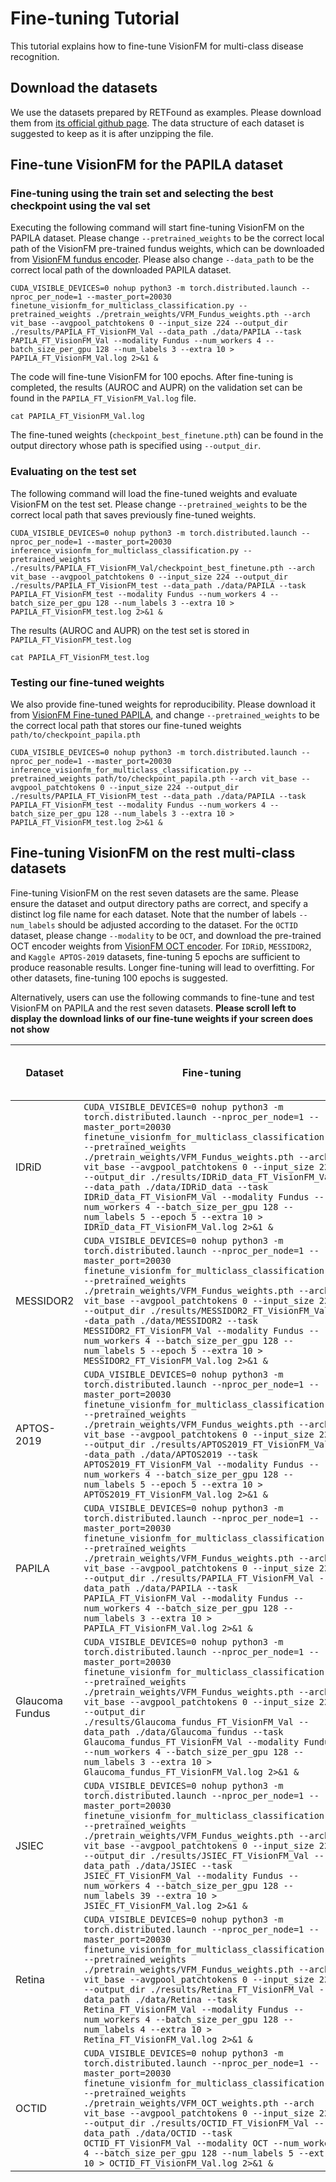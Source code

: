 # Fine-tuning Tutorial

This tutorial explains how to fine-tune VisionFM for multi-class disease recognition. 

## Download the datasets

We use the datasets prepared by RETFound as examples. Please download them from [its official github page](https://github.com/rmaphoh/RETFound_MAE/blob/main/BENCHMARK.md). The data structure of each dataset is suggested to keep as it is after unzipping the file. 

## Fine-tune VisionFM for the PAPILA dataset

### Fine-tuning using the train set and selecting the best checkpoint using the val set

Executing the following command will start fine-tuning VisionFM on the PAPILA dataset. Please change `--pretrained_weights` to be the correct local path of the VisionFM pre-trained fundus weights, which can be downloaded from [VisionFM fundus encoder](https://drive.google.com/file/d/13uWm0a02dCWyARUcrCdHZIcEgRfBmVA4/view?usp=sharing). Please also change `--data_path` to be the correct local path of the downloaded PAPILA dataset.

```shell
CUDA_VISIBLE_DEVICES=0 nohup python3 -m torch.distributed.launch --nproc_per_node=1 --master_port=20030 finetune_visionfm_for_multiclass_classification.py --pretrained_weights ./pretrain_weights/VFM_Fundus_weights.pth --arch vit_base --avgpool_patchtokens 0 --input_size 224 --output_dir ./results/PAPILA_FT_VisionFM_Val --data_path ./data/PAPILA --task PAPILA_FT_VisionFM_Val --modality Fundus --num_workers 4 --batch_size_per_gpu 128 --num_labels 3 --extra 10 > PAPILA_FT_VisionFM_Val.log 2>&1 &
```

The code will fine-tune VisionFM for 100 epochs. After fine-tuning is completed, the results (AUROC and AUPR) on the validation set can be found in the `PAPILA_FT_VisionFM_Val.log` file. 

```shell
cat PAPILA_FT_VisionFM_Val.log
```

The fine-tuned weights (`checkpoint_best_finetune.pth`) can be found in the output directory whose path is specified using `--output_dir`. 


### Evaluating on the test set

The following command will load the fine-tuned weights and evaluate VisionFM on the test set. Please change `--pretrained_weights` to be the correct local path that saves previously fine-tuned weights.

```shell
CUDA_VISIBLE_DEVICES=0 nohup python3 -m torch.distributed.launch --nproc_per_node=1 --master_port=20030 inference_visionfm_for_multiclass_classification.py --pretrained_weights ./results/PAPILA_FT_VisionFM_Val/checkpoint_best_finetune.pth --arch vit_base --avgpool_patchtokens 0 --input_size 224 --output_dir ./results/PAPILA_FT_VisionFM_test --data_path ./data/PAPILA --task PAPILA_FT_VisionFM_test --modality Fundus --num_workers 4 --batch_size_per_gpu 128 --num_labels 3 --extra 10 > PAPILA_FT_VisionFM_test.log 2>&1 &
```

The results (AUROC and AUPR) on the test set is stored in `PAPILA_FT_VisionFM_test.log`

```shell
cat PAPILA_FT_VisionFM_test.log
```

### Testing our fine-tuned weights

We also provide fine-tuned weights for reproducibility. Please download it from [VisionFM Fine-tuned PAPILA](https://drive.google.com/file/d/1eI77YhiWbgnxOR35pmqaGD70rsJawz3d/view?usp=sharing), and change `--pretrained_weights` to be the correct local path that stores our fine-tuned weights `path/to/checkpoint_papila.pth`

```shell
CUDA_VISIBLE_DEVICES=0 nohup python3 -m torch.distributed.launch --nproc_per_node=1 --master_port=20030 inference_visionfm_for_multiclass_classification.py --pretrained_weights path/to/checkpoint_papila.pth --arch vit_base --avgpool_patchtokens 0 --input_size 224 --output_dir ./results/PAPILA_FT_VisionFM_test --data_path ./data/PAPILA --task PAPILA_FT_VisionFM_test --modality Fundus --num_workers 4 --batch_size_per_gpu 128 --num_labels 3 --extra 10 > PAPILA_FT_VisionFM_test.log 2>&1 &
```

## Fine-tuning VisionFM on the rest multi-class datasets

Fine-tuning VisionFM on the rest seven datasets are the same. Please ensure the dataset and output directory paths are correct, and specify a distinct log file name for each dataset. Note that the number of labels `--num_labels` should be adjusted according to the dataset. For the `OCTID` dataset, please change `--modality` to be `OCT`, and download the pre-trained OCT encoder weights from [VisionFM OCT encoder](https://drive.google.com/file/d/1o6E-ine2QLx2pxap-c77u-SU0FjxwypA/view?usp=sharing). For `IDRiD`, `MESSIDOR2`, and `Kaggle APTOS-2019` datasets, fine-tuning 5 epochs are sufficient to produce reasonable results. Longer fine-tuning will lead to overfitting. For other datasets, fine-tuning 100 epochs is suggested.

Alternatively, users can use the following commands to fine-tune and test VisionFM on PAPILA and the rest seven datasets.
**Please scroll left to display the download links of our fine-tune weights if your screen does not show**


| Dataset   | Fine-tuning             | Testing | Our fine-tuned weights |
|------------|-------------------------|---------------|-------------------|
| IDRiD     | ```CUDA_VISIBLE_DEVICES=0 nohup python3 -m torch.distributed.launch --nproc_per_node=1 --master_port=20030 finetune_visionfm_for_multiclass_classification.py --pretrained_weights ./pretrain_weights/VFM_Fundus_weights.pth --arch vit_base --avgpool_patchtokens 0 --input_size 224 --output_dir ./results/IDRiD_data_FT_VisionFM_Val --data_path ./data/IDRiD_data --task IDRiD_data_FT_VisionFM_Val --modality Fundus --num_workers 4 --batch_size_per_gpu 128 --num_labels 5 --epoch 5 --extra 10 > IDRiD_data_FT_VisionFM_Val.log 2>&1 &``` | ```CUDA_VISIBLE_DEVICES=0 nohup python3 -m torch.distributed.launch --nproc_per_node=1 --master_port=20030 inference_visionfm_for_multiclass_classification.py --pretrained_weights ./results/IDRiD_data_FT_VisionFM_Val/checkpoint_best_finetune.pth --arch vit_base --avgpool_patchtokens 0 --input_size 224 --output_dir ./results/IDRiD_data_FT_VisionFM_test --data_path ./data/IDRiD_data --task IDRiD_data_FT_VisionFM_test --modality Fundus --num_workers 4 --batch_size_per_gpu 128 --num_labels 5 --extra 10 > IDRiD_data_FT_VisionFM_test.log 2>&1 &``` | [Weights](https://drive.google.com/file/d/1_svIZnnnVJAJSBltutzGA_qE-tWEnLig/view?usp=sharing)  |
| MESSIDOR2 | ```CUDA_VISIBLE_DEVICES=0 nohup python3 -m torch.distributed.launch --nproc_per_node=1 --master_port=20030 finetune_visionfm_for_multiclass_classification.py --pretrained_weights ./pretrain_weights/VFM_Fundus_weights.pth --arch vit_base --avgpool_patchtokens 0 --input_size 224 --output_dir ./results/MESSIDOR2_FT_VisionFM_Val --data_path ./data/MESSIDOR2 --task MESSIDOR2_FT_VisionFM_Val --modality Fundus --num_workers 4 --batch_size_per_gpu 128 --num_labels 5 --epoch 5 --extra 10 > MESSIDOR2_FT_VisionFM_Val.log 2>&1 &``` | ```CUDA_VISIBLE_DEVICES=0 nohup python3 -m torch.distributed.launch --nproc_per_node=1 --master_port=20030 inference_visionfm_for_multiclass_classification.py --pretrained_weights ./results/MESSIDOR2_FT_VisionFM_Val/checkpoint_best_finetune.pth --arch vit_base --avgpool_patchtokens 0 --input_size 224 --output_dir ./results/MESSIDOR2_FT_VisionFM_test --data_path ./data/MESSIDOR2 --task MESSIDOR2_FT_VisionFM_test --modality Fundus --num_workers 4 --batch_size_per_gpu 128 --num_labels 5 --extra 10 > MESSIDOR2_FT_VisionFM_test.log 2>&1 &``` | [Weights](https://drive.google.com/file/d/1wo7MW5dSLLcbhmOhGvB8J1rZ-uC4f7jY/view?usp=sharing)  |
| APTOS-2019| ```CUDA_VISIBLE_DEVICES=0 nohup python3 -m torch.distributed.launch --nproc_per_node=1 --master_port=20030 finetune_visionfm_for_multiclass_classification.py --pretrained_weights ./pretrain_weights/VFM_Fundus_weights.pth --arch vit_base --avgpool_patchtokens 0 --input_size 224 --output_dir ./results/APTOS2019_FT_VisionFM_Val --data_path ./data/APTOS2019 --task APTOS2019_FT_VisionFM_Val --modality Fundus --num_workers 4 --batch_size_per_gpu 128 --num_labels 5 --epoch 5 --extra 10 > APTOS2019_FT_VisionFM_Val.log 2>&1 &``` | ```CUDA_VISIBLE_DEVICES=0 nohup python3 -m torch.distributed.launch --nproc_per_node=1 --master_port=20030 inference_visionfm_for_multiclass_classification.py --pretrained_weights ./results/APTOS2019_FT_VisionFM_Val/checkpoint_best_finetune.pth --arch vit_base --avgpool_patchtokens 0 --input_size 224 --output_dir ./results/APTOS2019_FT_VisionFM_test --data_path ./data/APTOS2019 --task APTOS2019_FT_VisionFM_test --modality Fundus --num_workers 4 --batch_size_per_gpu 128 --num_labels 5 --extra 10 > APTOS2019_FT_VisionFM_test.log 2>&1 &``` | [Weights](https://drive.google.com/file/d/1jRDJyFNaw_NoXZtROU2KTiJI458sk3S8/view?usp=sharing)   |
| PAPILA    | ```CUDA_VISIBLE_DEVICES=0 nohup python3 -m torch.distributed.launch --nproc_per_node=1 --master_port=20030 finetune_visionfm_for_multiclass_classification.py --pretrained_weights ./pretrain_weights/VFM_Fundus_weights.pth --arch vit_base --avgpool_patchtokens 0 --input_size 224 --output_dir ./results/PAPILA_FT_VisionFM_Val --data_path ./data/PAPILA --task PAPILA_FT_VisionFM_Val --modality Fundus --num_workers 4 --batch_size_per_gpu 128 --num_labels 3 --extra 10 > PAPILA_FT_VisionFM_Val.log 2>&1 &``` | ```CUDA_VISIBLE_DEVICES=0 nohup python3 -m torch.distributed.launch --nproc_per_node=1 --master_port=20030 inference_visionfm_for_multiclass_classification.py --pretrained_weights ./results/PAPILA_FT_VisionFM_Val/checkpoint_best_finetune.pth --arch vit_base --avgpool_patchtokens 0 --input_size 224 --output_dir ./results/PAPILA_FT_VisionFM_test --data_path ./data/PAPILA --task PAPILA_FT_VisionFM_test --modality Fundus --num_workers 4 --batch_size_per_gpu 128 --num_labels 3 --extra 10 > PAPILA_FT_VisionFM_test.log 2>&1 &``` | [Weights](https://drive.google.com/file/d/1eI77YhiWbgnxOR35pmqaGD70rsJawz3d/view?usp=sharing)  |
| Glaucoma Fundus | ```CUDA_VISIBLE_DEVICES=0 nohup python3 -m torch.distributed.launch --nproc_per_node=1 --master_port=20030 finetune_visionfm_for_multiclass_classification.py --pretrained_weights ./pretrain_weights/VFM_Fundus_weights.pth --arch vit_base --avgpool_patchtokens 0 --input_size 224 --output_dir ./results/Glaucoma_fundus_FT_VisionFM_Val --data_path ./data/Glaucoma_fundus --task Glaucoma_fundus_FT_VisionFM_Val --modality Fundus --num_workers 4 --batch_size_per_gpu 128 --num_labels 3 --extra 10 > Glaucoma_fundus_FT_VisionFM_Val.log 2>&1 &``` | ```CUDA_VISIBLE_DEVICES=0 nohup python3 -m torch.distributed.launch --nproc_per_node=1 --master_port=20030 inference_visionfm_for_multiclass_classification.py --pretrained_weights ./results/Glaucoma_fundus_FT_VisionFM_Val/checkpoint_best_finetune.pth --arch vit_base --avgpool_patchtokens 0 --input_size 224 --output_dir ./results/Glaucoma_fundus_FT_VisionFM_test --data_path ./data/Glaucoma_fundus --task Glaucoma_fundus_FT_VisionFM_test --modality Fundus --num_workers 4 --batch_size_per_gpu 128 --num_labels 3 --extra 10 > Glaucoma_fundus_FT_VisionFM_test.log 2>&1 &``` | [Weights](https://drive.google.com/file/d/1RYEI2cZF4mnJ9os9KZYi4-jwpgrBy20g/view?usp=sharing)  |
| JSIEC  | ```CUDA_VISIBLE_DEVICES=0 nohup python3 -m torch.distributed.launch --nproc_per_node=1 --master_port=20030 finetune_visionfm_for_multiclass_classification.py --pretrained_weights ./pretrain_weights/VFM_Fundus_weights.pth --arch vit_base --avgpool_patchtokens 0 --input_size 224 --output_dir ./results/JSIEC_FT_VisionFM_Val --data_path ./data/JSIEC --task JSIEC_FT_VisionFM_Val --modality Fundus --num_workers 4 --batch_size_per_gpu 128 --num_labels 39 --extra 10 > JSIEC_FT_VisionFM_Val.log 2>&1 &``` | ```CUDA_VISIBLE_DEVICES=0 nohup python3 -m torch.distributed.launch --nproc_per_node=1 --master_port=20030 inference_visionfm_for_multiclass_classification.py --pretrained_weights ./results/JSIEC_FT_VisionFM_Val/checkpoint_best_finetune.pth --arch vit_base --avgpool_patchtokens 0 --input_size 224 --output_dir ./results/JSIEC_FT_VisionFM_test --data_path ./data/JSIEC --task JSIEC_FT_VisionFM_test --modality Fundus --num_workers 4 --batch_size_per_gpu 128 --num_labels 39 --extra 10 > JSIEC_FT_VisionFM_test.log 2>&1 &```  | [Weights](https://drive.google.com/file/d/1I2Fy7a22BRcBahql6ML3EdCR7bLLeb4u/view?usp=sharing)  |
| Retina   | ```CUDA_VISIBLE_DEVICES=0 nohup python3 -m torch.distributed.launch --nproc_per_node=1 --master_port=20030 finetune_visionfm_for_multiclass_classification.py --pretrained_weights ./pretrain_weights/VFM_Fundus_weights.pth --arch vit_base --avgpool_patchtokens 0 --input_size 224 --output_dir ./results/Retina_FT_VisionFM_Val --data_path ./data/Retina --task Retina_FT_VisionFM_Val --modality Fundus --num_workers 4 --batch_size_per_gpu 128 --num_labels 4 --extra 10 > Retina_FT_VisionFM_Val.log 2>&1 &``` | ```CUDA_VISIBLE_DEVICES=0 nohup python3 -m torch.distributed.launch --nproc_per_node=1 --master_port=20030 inference_visionfm_for_multiclass_classification.py --pretrained_weights ./results/Retina_FT_VisionFM_Val/checkpoint_best_finetune.pth --arch vit_base --avgpool_patchtokens 0 --input_size 224 --output_dir ./results/Retina_FT_VisionFM_test --data_path ./data/Retina --task Retina_FT_VisionFM_test --modality Fundus --num_workers 4 --batch_size_per_gpu 128 --num_labels 4 --extra 10 > Retina_FT_VisionFM_test.log 2>&1 &``` | [Weights](https://drive.google.com/file/d/1oSwjhD6hwASGPNam_x7X0Wx2V9nahw6U/view?usp=sharing)  |
| OCTID        | ```CUDA_VISIBLE_DEVICES=0 nohup python3 -m torch.distributed.launch --nproc_per_node=1 --master_port=20030 finetune_visionfm_for_multiclass_classification.py --pretrained_weights ./pretrain_weights/VFM_OCT_weights.pth --arch vit_base --avgpool_patchtokens 0 --input_size 224 --output_dir ./results/OCTID_FT_VisionFM_Val --data_path ./data/OCTID --task OCTID_FT_VisionFM_Val --modality OCT --num_workers 4 --batch_size_per_gpu 128 --num_labels 5 --extra 10 > OCTID_FT_VisionFM_Val.log 2>&1 &``` | ```CUDA_VISIBLE_DEVICES=0 nohup python3 -m torch.distributed.launch --nproc_per_node=1 --master_port=20030 inference_visionfm_for_multiclass_classification.py --pretrained_weights ./results/OCTID_FT_VisionFM_Val/checkpoint_best_finetune.pth --arch vit_base --avgpool_patchtokens 0 --input_size 224 --output_dir ./results/OCTID_FT_VisionFM_test --data_path ./data/OCTID --task OCTID_FT_VisionFM_test --modality OCT --num_workers 4 --batch_size_per_gpu 128 --num_labels 5 --extra 10 > OCTID_FT_VisionFM_test.log 2>&1 &``` | [Weights](https://drive.google.com/file/d/16SZjt_DBWemDgJid_9uTCSUIYhYGHZI8/view?usp=sharing)  |



